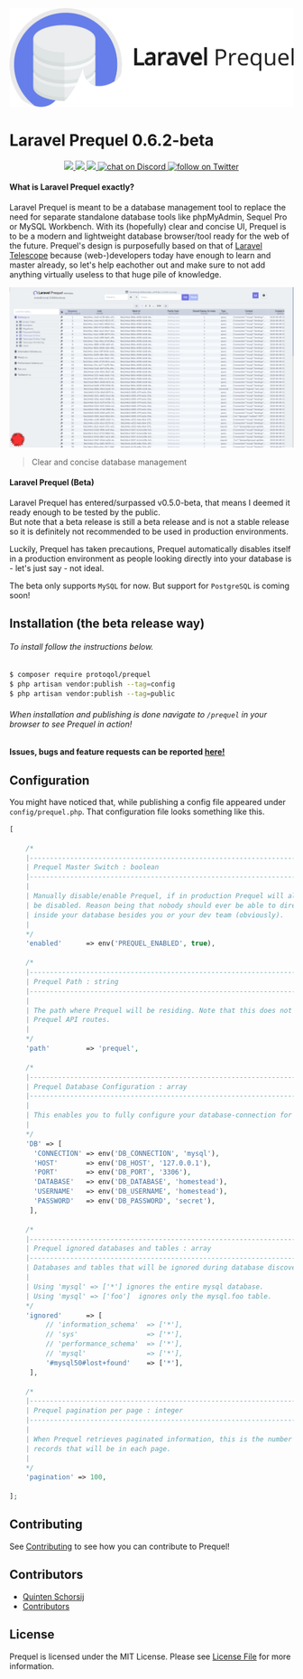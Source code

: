 
![Laravel Prequel](./assets/prequel.png)  
  
# Laravel Prequel 0.6.2-beta  
<p align="center">
    <a href="https://scrutinizer-ci.com/g/Protoqol/Prequel/?branch=master">
	<img src="https://scrutinizer-ci.com/g/Protoqol/Prequel/badges/quality-score.png?=master"/>	
    </a>
    <a href="https://github.com/protoqol/prequel/graphs/contributors" alt="Contributors">
        <img src="https://img.shields.io/github/contributors/protoqol/prequel.svg" />
     </a>
    <a href="https://github.com/badges/shields/pulse" alt="Activity">
        <img src="https://img.shields.io/github/commit-activity/m/badges/shields.svg" />
    </a>
    <a href="https://discord.gg/vZpwDVU">
        <img src="https://img.shields.io/discord/598160569660342327.svg?logo=discord"
            alt="chat on Discord">
     </a>
    <a href="https://twitter.com/intent/follow?screen_name=Protoqol_XYZ">
        <img src="https://img.shields.io/twitter/follow/Protoqol_XYZ.svg?label=%40Protoqol_XYZ&style=social"
            alt="follow on Twitter">
      </a>
</p>

#### What is Laravel Prequel exactly?  
Laravel Prequel is meant to be a database management tool to replace the need for separate standalone database tools like phpMyAdmin, Sequel Pro or MySQL Workbench. With its (hopefully) clear and concise UI, Prequel is to be a modern and lightweight database browser/tool ready for the web of the future. Prequel's design is purposefully based on that of [Laravel Telescope](https://github.com/laravel/telescope) because (web-)developers today have enough to learn and master already, so let's help eachother out and make sure to not add anything virtually useless to that huge pile of knowledge.   
  
![Prequel Screenshot](./assets/prequel_screenshot.png)  
> Clear and concise database management  
  
#### Laravel Prequel (Beta)  
Laravel Prequel has entered/surpassed v0.5.0-beta, that means I deemed it ready enough to be tested by the public.  
But note that a beta release is still a beta release and is not a stable release so it is definitely not recommended to be used in production environments.   
  
Luckily, Prequel has taken precautions, Prequel automatically disables itself in a production environment as people looking directly into your database is - let's just say - not ideal.  
  
The beta only supports `MySQL` for now. But support for `PostgreSQL` is coming soon!
  
## Installation (the beta release way)  
###### To install follow the instructions below.  
```bash  
$ composer require protoqol/prequel  
$ php artisan vendor:publish --tag=config  
$ php artisan vendor:publish --tag=public  
```  
###### When installation and publishing is done navigate to `/prequel` in your browser to see Prequel in action!  
  
#### Issues, bugs and feature requests can be reported [here!](https://github.com/Protoqol/Prequel/issues/new/choose)  

## Configuration
You might have noticed that, while publishing a config file appeared under `config/prequel.php`. 
That configuration file looks something like this.
```php
[  

    /*  
    |--------------------------------------------------------------------------  
    | Prequel Master Switch : boolean
    |--------------------------------------------------------------------------  
    |  
    | Manually disable/enable Prequel, if in production Prequel will always  
    | be disabled. Reason being that nobody should ever be able to directly look  
    | inside your database besides you or your dev team (obviously).  
    |  
    */
    'enabled'      => env('PREQUEL_ENABLED', true),  
      
    /*  
    |--------------------------------------------------------------------------  
    | Prequel Path : string
    |--------------------------------------------------------------------------  
    |  
    | The path where Prequel will be residing. Note that this does not affect  
    | Prequel API routes.  
    |  
    */
    'path'         => 'prequel',  
    
    /*  
    |--------------------------------------------------------------------------  
    | Prequel Database Configuration : array
    |--------------------------------------------------------------------------  
    |  
    | This enables you to fully configure your database-connection for Prequel.
    |  
    */
    'DB' => [  
      'CONNECTION' => env('DB_CONNECTION', 'mysql'),  
      'HOST'       => env('DB_HOST', '127.0.0.1'),  
      'PORT'       => env('DB_PORT', '3306'),  
      'DATABASE'   => env('DB_DATABASE', 'homestead'),  
      'USERNAME'   => env('DB_USERNAME', 'homestead'),  
      'PASSWORD'   => env('DB_PASSWORD', 'secret'),  
     ],  
     
    /*  
    |--------------------------------------------------------------------------  
    | Prequel ignored databases and tables : array
    |--------------------------------------------------------------------------  
    | Databases and tables that will be ignored during database discovery.
    |
    | Using 'mysql' => ['*'] ignores the entire mysql database.
    | Using 'mysql' => ['foo']  ignores only the mysql.foo table.
    */
    'ignored'      => [  
         // 'information_schema'  => ['*'],  
         // 'sys'                 => ['*'],
         // 'performance_schema'  => ['*'], 
         // 'mysql'               => ['*'],
         '#mysql50#lost+found'    => ['*'],  
     ],
     
    /*
    |--------------------------------------------------------------------------
    | Prequel pagination per page : integer
    |--------------------------------------------------------------------------
    |
    | When Prequel retrieves paginated information, this is the number of
    | records that will be in each page.
    |
    */
    'pagination' => 100,

];
```
  
## Contributing  
  
See [Contributing](CONTRIBUTING.md) to see how you can contribute to Prequel!   
  
  
## Contributors  
- [Quinten Schorsij](https://github.com/QuintenJustus)  
- [Contributors](https://github.com/Protoqol/Prequel/graphs/contributors)  
  
## License  
  
Prequel is licensed under the MIT License. Please see [License File](LICENSE) for more information.
